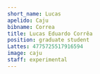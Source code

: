 ```yaml
---
short_name: Lucas
apelido: Caju
bibname: Correa
title: Lucas Eduardo Corrêa
position: graduate student
Lattes: 4775725517916594
image: caju
staff: experimental
---
```

